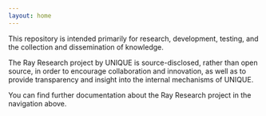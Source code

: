 ```yaml
---
layout: home
---
```

This repository is intended primarily for research, development, testing, and the collection and dissemination of knowledge.

The Ray Research project by UNIQUE is source-disclosed, rather than open source, in order to encourage collaboration and innovation, as well as to provide transparency and insight into the internal mechanisms of UNIQUE. 

You can find further documentation about the Ray Research project in the navigation above.